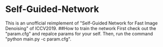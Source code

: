 # Self-Guided-Network
This is an unofficial reimplement of "Self-Guided Network for Fast Image Denoising" of ICCV2019.
##How to train the network
First check out the "param.cfg" and repalce params for your self.
Then, run the command "python main.py -c param.cfg".
